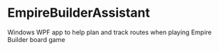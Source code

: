 # EmpireBuilderAssistant
Windows WPF app to help plan and track routes when playing Empire Builder board game
